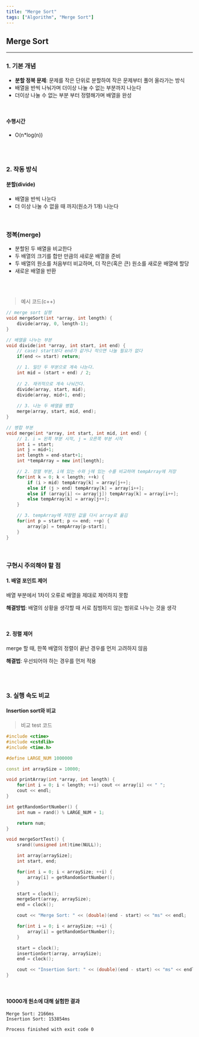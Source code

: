 ```yaml
---
title: "Merge Sort"
tags: ["Algorithm", "Merge Sort"]
---
```




## Merge Sort

<hr>

### 1. 기본 개념

- **분할 정복 문제**: 문제를 작은 단위로 분할하여 작은 문제부터 풀어 올라가는 방식
- 배열을 반씩 나눠가며 더이상 나눌 수 없는 부분까지 나눈다
- 더이상 나눌 수 없는 부분 부터 정렬해가며 배열을 완성

<br>

#### 수행시간

- O(n*log(n))

<br>

<br>

### 2. 작동 방식

#### 분할(divide)

- 배열을 반씩 나눈다
- 더 이상 나눌 수 없을 때 까지(원소가 1개) 나눈다

<br>

### 정복(merge)

- 분할된 두 배열을 비교한다
- 두 배열의 크기를 합만 만큼의 새로운 배열을 준비
- 두 배열의 원소를 처음부터 비교하며, 더 작은(혹은 큰) 원소를 새로운 배열에 할당
- 새로운 배열을 반환

<br>

<br>

> 예시 코드(c++)

```c++
// merge sort 실행
void mergeSort(int *array, int length) {
    divide(array, 0, length-1);
}

// 배열을 나누는 부분
void divide(int *array, int start, int end) {
    // case) start보다 end가 같거나 작으면 나눌 필요가 없다
    if(end <= start) return;

    // 1. 일단 두 부분으로 계속 나눈다.
    int mid = (start + end) / 2;
		
  	// 2. 재귀적으로 계속 나눠간다.
    divide(array, start, mid);
    divide(array, mid+1, end);
  
  	// 3. 나눈 두 배열을 병합
    merge(array, start, mid, end);
}

// 병합 부분
void merge(int *array, int start, int mid, int end) {
    // 1. i = 왼쪽 부분 시작, j = 오른쪽 부분 시작
    int i = start;
    int j = mid+1;
    int length = end-start+1;
    int *tempArray = new int[length];

    // 2. 정렬 부분, i에 있는 수와 j에 있는 수를 비교하며 tempArray에 저장
    for(int k = 0; k < length; ++k) {
        if (i > mid) tempArray[k] = array[j++];
        else if (j > end) tempArray[k] = array[i++];
        else if (array[i] <= array[j]) tempArray[k] = array[i++];
        else tempArray[k] = array[j++];
    }

    // 3. tempArray에 저장된 값을 다시 array로 옮김
    for(int p = start; p <= end; ++p) {
        array[p] = tempArray[p-start];
    }
}
```

<br>

### 구현시 주의해야 할 점

#### 1. 배열 포인트 제어

배열 부분에서 1차이 오류로 배열을 제대로 제어하지 못함

**해결방법**: 배열의 상황을 생각할 때 서로 침범하지 않는 범위로 나누는 것을 생각

<br>

#### 2. 정렬 제어

merge 할 때, 한쪽 배열의 정렬이 끝난 경우를 먼저 고려하지 않음

**해결법**: 우선되어야 하는 경우를 먼저 적용

<br>

<br>

### 3. 실행 속도 비교

#### Insertion sort와 비교

> 비교 test 코드

```c++
#include <ctime>
#include <cstdlib>
#include <time.h>

#define LARGE_NUM 1000000

const int arraySize = 10000;

void printArray(int *array, int length) {
    for(int i = 0; i < length; ++i) cout << array[i] << " ";
    cout << endl;
}

int getRandomSortNumber() {
    int num = rand() % LARGE_NUM + 1;

    return num;
}

void mergeSortTest() {
    srand((unsigned int)time(NULL));

    int array[arraySize];
    int start, end;

    for(int i = 0; i < arraySize; ++i) {
        array[i] = getRandomSortNumber();
    }

    start = clock();
    mergeSort(array, arraySize);
    end = clock();

    cout << "Merge Sort: " << (double)(end - start) << "ms" << endl;

    for(int i = 0; i < arraySize; ++i) {
        array[i] = getRandomSortNumber();
    }

    start = clock();
    insertionSort(array, arraySize);
    end = clock();

    cout << "Insertion Sort: " << (double)(end - start) << "ms" << endl;
}
```

<br>

#### 10000개 원소에 대해 실험한 결과

```
Merge Sort: 2166ms
Insertion Sort: 153854ms

Process finished with exit code 0
```

